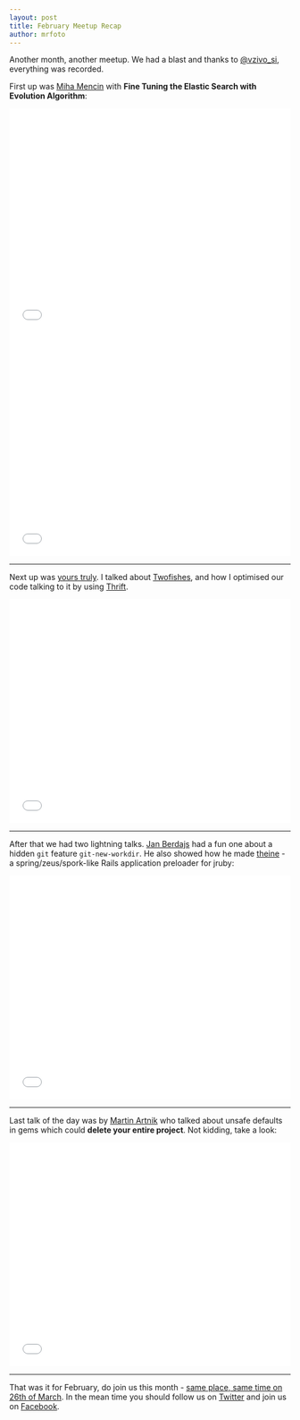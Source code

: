 ```yaml
---
layout: post
title: February Meetup Recap
author: mrfoto
---
```


Another month, another meetup. We had a blast and thanks to [@vzivo_si](http://www.vzivo.si/), everything was recorded.

First up was [Miha Mencin](https://twitter.com/miha_mencin) with **Fine Tuning the Elastic Search with Evolution Algorithm**:

<iframe style="width:100%" height="400" src="//www.youtube.com/embed/moeJ8iyzDoY" frameborder="0" allowfullscreen></iframe>

<iframe style="width:100%" height="400" src="//www.slideshare.net/slideshow/embed_code/45643722"  frameborder="0" allowfullscreen></iframe>

***

Next up was [yours truly](https://twitter.com/mr_foto). I talked about [Twofishes](http://twofishes.net/), and how I optimised our code talking to it by using [Thrift](https://thrift.apache.org/).

<iframe style="width:100%" height="400" src="//www.youtube.com/embed/XnreZtC87do" frameborder="0" allowfullscreen></iframe>

<script async class="speakerdeck-embed" data-id="7df3150316fe490d8557e1e5d5b84799" data-ratio="1.33333333333333" src="//speakerdeck.com/assets/embed.js"></script>

***

After that we had two lightning talks. [Jan Berdajs](https://twitter.com/mrbrdo) had a fun one about a hidden `git` feature `git-new-workdir`. He also showed how he made [theine](https://github.com/mrbrdo/theine) - a spring/zeus/spork-like Rails application preloader for jruby:

<iframe style="width:100%" height="400" src="//www.youtube.com/embed/RA_8D2CCGh4" frameborder="0" allowfullscreen></iframe>

***

Last talk of the day was by [Martin Artnik](https://twitter.com/artto) who talked about unsafe defaults in gems which could **delete your entire project**. Not kidding, take a look:

<iframe style="width:100%" height="400" src="//www.youtube.com/embed/FyNDkA9XyvE" frameborder="0" allowfullscreen></iframe>

***

That was it for February, do join us this month - [same place, same time on 26th of March](http://www.meetup.com/RubySlovenia/events/220784636/). In the mean time you should follow us on [Twitter](https://twitter.com/RubySlovenia) and join us on [Facebook](https://www.facebook.com/groups/RubySlovenia/).
